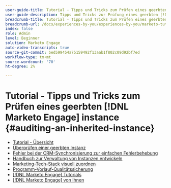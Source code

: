 ```yaml
---
user-guide-title: Tutorial - Tipps und Tricks zum Prüfen eines geerbten [!DNL Marketo Engage] instance
user-guide-description: Tipps und Tricks zur Prüfung eines geerbten [!DNL Marketo Engage] instance
breadcrumb-title: Tutorial - Tipps und Tricks zum Prüfen eines geerbten [!DNL Marketo Engage] instance
breadcrumb-url: /docs/experiences-by-you/experiences-by-you/marketo-tutorial-inherited-instance/overview.html
index: false
role: Admin
level: Beginner
solution: Marketo Engage
auto-video-transcripts: true
source-git-commit: bed599454a75159492f13aab1f802c09d92bf7ed
workflow-type: tm+mt
source-wordcount: '70'
ht-degree: 2%

---
```



# Tutorial - Tipps und Tricks zum Prüfen eines geerbten [!DNL Marketo Engage] instance {#auditing-an-inherited-instance}

+ [Tutorial - Übersicht](/help/marketo-tutorial-inherited-instance/overview.md)
+ [Überprüfen einer geerbten Instanz](/help/marketo-tutorial-inherited-instance/audit-an-inherted-instance.md)
+ [Fehler bei der CRM-Synchronisierung zur einfachen Fehlerbehebung](/help/marketo-tutorial-inherited-instance/log-crm-sync-errors-for-easy-troubleshooting.md)
+ [Handbuch zur Verwaltung von Instanzen entwickeln](/help/marketo-tutorial-inherited-instance/develop-an-instance-governance-guide.md)
+ [Marketing-Tech-Stack visuell zuordnen](/help/marketo-tutorial-inherited-instance/create-a-visual-data-flow-diagram.md)
+ [Programm-Vorlauf-Qualitätssicherung](/help/marketo-tutorial-inherited-instance/essential-program-pre-launch-qa.md)
+ [[!DNL Marketo Engage] Tutorials](https://experienceleague.adobe.com/docs/marketo-learn/tutorials/overview.html?lang=de)
+ [[!DNL Marketo Engage] von Ihnen](https://experienceleague.adobe.com/en/docs/experiences-by-you/experiences-by-you/marketo-engage/overview)

